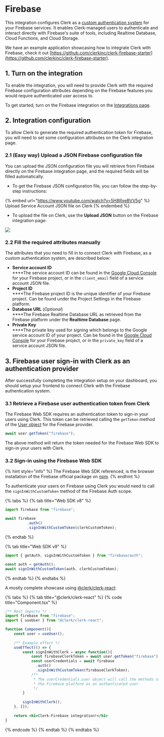 # Firebase

This integration configures Clerk as a [custom authentication system](https://firebase.google.com/docs/auth/web/custom-auth?authuser=0#web-v8) for your Firebase services. It enables Clerk-managed users to authenticate and interact directly with Firebase's suite of tools, including Realtime Database, Cloud Functions, and Cloud Storage.

We have an example application showcasing how to integrate Clerk with Firebase, check it out [https://github.com/clerkinc/clerk-firebase-starter](https://github.com/clerkinc/clerk-firebase-starter).

## 1. Turn on the integration

To enable the integration, you will need to provide Clerk with the required Firebase configuration attributes depending on the Firebase features you would require authenticated user access to.

To get started, turn on the Firebase integration on the [Integrations page](https://dashboard.clerk.dev/last-active?path=integrations).

## 2. Integration configuration

To allow Clerk to generate the required authentication token for Firebase, you will need to set some configuration attributes on the Clerk integration page.

### 2.1 (Easy way) Upload a JSON Firebase configuration file

You can upload the JSON configuration file you will retrieve from Firebase directly on the Firebase integration page, and the required fields will be filled automatically.

* To get the Firebase JSON configuration file, you can follow the step-by-step instructions:

{% embed url="https://www.youtube.com/watch?v=5H8RxeBVV5g" %}
Upload Service Account JSON file on Clerk
{% endembed %}

* To upload the file on Clerk, use the **Upload JSON** button on the Firebase integration page:

![](../.gitbook/assets/screely-1639508509124.png)

### 2.2 Fill the required attributes manually

The attributes that you need to fill in to connect Clerk with Firebase, as a custom authentication system, are described below:&#x20;

* **Service account ID**\
  ****The service account ID can be found in the [Google Cloud Console](https://console.cloud.google.com/iam-admin/serviceaccounts?consoleUI=FIREBASE\&hl=fi) for your Firebase project, or in the `client_email` field of a service account JSON file.
* **Project ID**\
  ****The Firebase project ID is the unique identifier of your Firebase project. Can be found under the Project Settings in the Firebase platform.
* **Database URL** (_Optional_)\
  ****The Firebase Realtime Database URL as retrieved from the Firebase platform under the **Realtime Database** page.
* **Private Key**\
  ****The private key used for signing which belongs to the Google service account ID of your project.  Can be found in the [Google Cloud Console](https://console.cloud.google.com/iam-admin/serviceaccounts?consoleUI=FIREBASE\&hl=fi) for your Firebase project, or in the `private_key` field of a service account JSON file.

## 3. Firebase user sign-in with Clerk as an authentication provider

After successfully completing the integration setup on your dashboard, you should setup your frontend to connect Clerk with the Firebase authentication system.

### **3.1 Retrieve a Firebase user authentication token from Clerk**

The Firebase Web SDK requires an authentication token to sign-in your users using Clerk. This token can be retrieved calling the `getToken` method of the [User object](../references/javascript/user/user#gettoken) for the Firebase provider.

```javascript
await user.getToken("firebase");
```

The above method will return the token needed for the Firebase Web SDK to sign-in your users with Clerk.

### 3.2 Sign-in using the Firebase Web SDK

{% hint style="info" %}
&#x20;The Firebase Web SDK referenced, is the browser installation of the Firebase official package on [npm](https://www.npmjs.com/package/firebase).
{% endhint %}

To authenticate your users on Firebase using Clerk you would need to call the `signInWithCustomToken` method of the Firebase Auth scope.

{% tabs %}
{% tab title="Web SDK v8" %}
```javascript
import firebase from "firebase";

await firebase
          .auth()
          .signInWithCustomToken(clerkCustomToken);
```
{% endtab %}

{% tab title="Web SDK  v9" %}
```javascript
import { getAuth, signInWithCustomToken } from "firebase/auth";

const auth = getAuth();
await signInWithCustomToken(auth, clerkCustomToken);
```
{% endtab %}
{% endtabs %}

A mostly complete showcase using [@clerk/clerk-react](../reference/clerk-react/installation.md):

{% tabs %}
{% tab title="@clerk/clerk-react" %}
{% code title="Component.tsx" %}
```jsx
/** Rest imports */
import firebase from "firebase";
import { useUser } from "@clerk/clerk-react";

function Component(){
    const user = useUser();
    
    /** Example effect */
    useEffect(() => {
        const signInWithClerk = async function(){
            const firebaseClerkToken = await user.getToken("firebase");
            const userCredentials = await firebase
              .auth()
              .signInWithCustomToken(firebaseClerkToken);
            /**  
             * The userCredentials.user object will call the methods of
             * the Firebase platform as an authenticated user.
             */
        }
        
        signInWithClerk();
    }, []);
    
    return <h1>Clerk-Firebase integration!</h1>
}
```
{% endcode %}
{% endtab %}
{% endtabs %}
